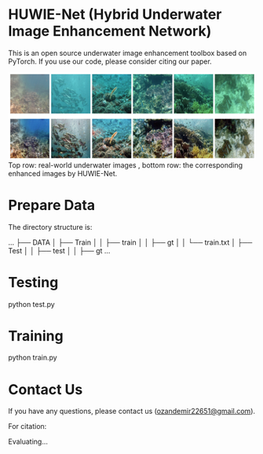 # HUWIE-Net (Hybrid Underwater Image Enhancement Network)

This is an open source underwater image enhancement toolbox based on PyTorch.
If you use our code, please consider citing our paper.

![](./im.png)
Top row: real-world underwater images , bottom row: the corresponding enhanced images by HUWIE-Net.

# Prepare Data

The directory structure is:

...
├── DATA
│   ├── Train
│   │   ├── train
│   │   ├── gt
│   │   └── train.txt
│   ├── Test
│   │   ├── test
│   │   ├── gt
...

# Testing

python test.py

# Training

python train.py

# Contact Us

If you have any questions, please contact us (ozandemir22651@gmail.com).

For citation:

Evaluating...
